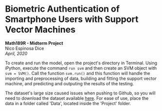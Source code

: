 # Biometric Authentication of Smartphone Users with Support Vector Machines
**Math189R - Midterm Project**  
Nico Espinosa Dice  
*April, 2020*

To create and run the model, open the project's directory in Terminal. Using iPython, execute the command ```run svm``` and then create an SVM object with ```svm = SVM()```. Call the function ```svm.run()``` and this function will handle the importing and preprocessing of data, building and fitting the support vector machine, and predicting and outputing the results of the testing.

The dataset's large size caused issues when pushing to Github, so you will need to download the dataset available [here](https://www.kaggle.com/c/accelerometer-biometric-competition/overview/description). For ease of use, place the data in a folder called 'Data', located inside the 'Project' folder.
